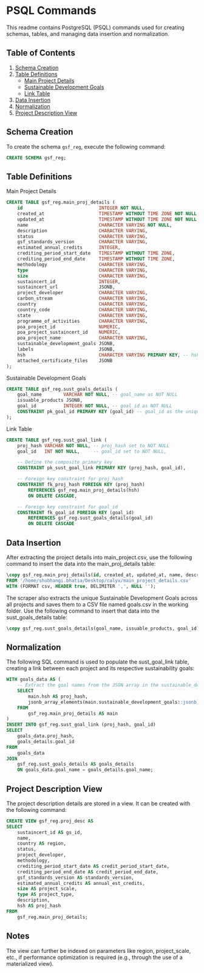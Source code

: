 # PSQL Commands

This readme contains PostgreSQL (PSQL) commands used for creating schemas, tables, and managing data insertion and normalization.

## Table of Contents
1. [Schema Creation](#schema-creation)
2. [Table Definitions](#table-definitions)
   - [Main Project Details](#main-project-details)
   - [Sustainable Development Goals](#sustainable-development-goals)
   - [Link Table](#link-table)
3. [Data Insertion](#data-insertion)
4. [Normalization](#normalization)
5. [Project Description View](#project-description-view)

## Schema Creation

To create the schema `gsf_reg`, execute the following command:

```sql
CREATE SCHEMA gsf_reg;
```

## Table Definitions

Main Project Details

```sql
CREATE TABLE gsf_reg.main_proj_details (
    id                            INTEGER NOT NULL,
    created_at                    TIMESTAMP WITHOUT TIME ZONE NOT NULL,
    updated_at                    TIMESTAMP WITHOUT TIME ZONE NOT NULL,
    name                          CHARACTER VARYING NOT NULL,
    description                   CHARACTER VARYING,
    status                        CHARACTER VARYING,
    gsf_standards_version         CHARACTER VARYING,
    estimated_annual_credits      INTEGER,
    crediting_period_start_date   TIMESTAMP WITHOUT TIME ZONE,
    crediting_period_end_date     TIMESTAMP WITHOUT TIME ZONE,
    methodology                   CHARACTER VARYING,
    type                          CHARACTER VARYING,
    size                          CHARACTER VARYING,
    sustaincert_id                INTEGER,
    sustaincert_url               JSONB,
    project_developer             CHARACTER VARYING,
    carbon_stream                 CHARACTER VARYING,
    country                       CHARACTER VARYING,
    country_code                  CHARACTER VARYING,
    state                         CHARACTER VARYING,
    programme_of_activities       CHARACTER VARYING,
    poa_project_id                NUMERIC,
    poa_project_sustaincert_id    NUMERIC,
    poa_project_name              CHARACTER VARYING,
    sustainable_development_goals JSONB,
    labels                        JSONB,
    hsh                           CHARACTER VARYING PRIMARY KEY, -- hsh as primary key
    attached_certificate_files    JSONB
);
```

Sustainable Development Goals

```sql
CREATE TABLE gsf_reg.sust_goals_details (
    goal_name        VARCHAR NOT NULL, -- goal_name as NOT NULL
    issuable_products JSONB,
    goal_id          INTEGER NOT NULL, -- goal_id as NOT NULL
    CONSTRAINT pk_goal_id PRIMARY KEY (goal_id) -- goal_id as the unique primary key
);

```
Link Table
```sql
CREATE TABLE gsf_reg.sust_goal_link (
    proj_hash VARCHAR NOT NULL, -- proj_hash set to NOT NULL
    goal_id   INT NOT NULL,     -- goal_id set to NOT NULL,

    -- Define the composite primary key
    CONSTRAINT pk_sust_goal_link PRIMARY KEY (proj_hash, goal_id),

    -- Foreign key constraint for proj_hash
    CONSTRAINT fk_proj_hash FOREIGN KEY (proj_hash)
        REFERENCES gsf_reg.main_proj_details(hsh)
        ON DELETE CASCADE,

    -- Foreign key constraint for goal_id
    CONSTRAINT fk_goal_id FOREIGN KEY (goal_id)
        REFERENCES gsf_reg.sust_goals_details(goal_id)
        ON DELETE CASCADE

```

## Data Insertion

After extracting the project details into main_project.csv, use the following command to insert the data into the main_proj_details table:

```sql
\copy gsf_reg.main_proj_details(id, created_at, updated_at, name, description, status, gsf_standards_version, estimated_annual_credits, crediting_period_start_date, crediting_period_end_date, methodology, type, size, sustaincert_id, sustaincert_url, project_developer, carbon_stream, country, country_code, state, programme_of_activities, poa_project_id, poa_project_sustaincert_id, poa_project_name, sustainable_development_goals, labels, hsh, attached_certificate_files) 
FROM '/home/shubhangi.bhatia/Desktop/calyx/main_project_details.csv' 
WITH (FORMAT csv, HEADER true, DELIMITER ',', NULL '');
```

The scraper also extracts the unique Sustainable Development Goals across all projects and saves them to a CSV file named goals.csv in the working folder. Use the following command to insert that data into the sust_goals_details table:

```sql
\copy gsf_reg.sust_goals_details(goal_name, issuable_products, goal_id) FROM '/home/shubhangi.bhatia/Desktop/calyx/goals.csv' WITH (FORMAT csv, HEADER true, DELIMITER ',', NULL '');
```

## Normalization

The following SQL command is used to populate the sust_goal_link table, creating a link between each project and its respective sustainability goals:

```sql
WITH goals_data AS (
    -- Extract the goal names from the JSON array in the sustainable_development_goals column
    SELECT 
        main.hsh AS proj_hash,
        jsonb_array_elements(main.sustainable_development_goals::jsonb)->>'name' AS goal_name
    FROM 
        gsf_reg.main_proj_details AS main
)
INSERT INTO gsf_reg.sust_goal_link (proj_hash, goal_id)
SELECT 
    goals_data.proj_hash, 
    goals_details.goal_id
FROM 
    goals_data
JOIN 
    gsf_reg.sust_goals_details AS goals_details
    ON goals_data.goal_name = goals_details.goal_name;
```

## Project Description View

The project description details are stored in a view. It can be created with the following command:

```sql
CREATE VIEW gsf_reg.proj_desc AS
SELECT
    sustaincert_id AS gs_id,
    name,
    country AS region,
    status,
    project_developer,
    methodology,
    crediting_period_start_date AS credit_period_start_date,
    crediting_period_end_date AS credit_period_end_date,
    gsf_standards_version AS standards_version,
    estimated_annual_credits AS annual_est_credits,
    size AS project_scale,
    type AS project_type,
    description,
    hsh AS proj_hash
FROM
    gsf_reg.main_proj_details;
```

## Notes

The view can further be indexed on parameters like region, project_scale, etc., if performance optimization is required (e.g., through the use of a materialized view).
